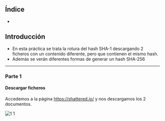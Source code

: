 ## Índice

- 

## Introducción

- En esta práctica se trata la rotura del hash SHA-1 descargando 2 ficheros con un contenido diferente, pero que contienen el mismo hash.
- Además se verán diferentes formas de generar un hash SHA-256

---
### Parte 1

#### Descargar ficheros

Accedemos a la página https://shattered.io/ y nos descargamos los 2 documentos.

![1 1](https://github.com/user-attachments/assets/e0311def-3606-4ce7-9fe0-7bda6682f957)

